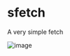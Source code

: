 # sfetch
A very simple fetch

![image](https://user-images.githubusercontent.com/35516367/185853274-4f0e23dc-c1a6-4c83-8406-6c90aef60af0.png)
